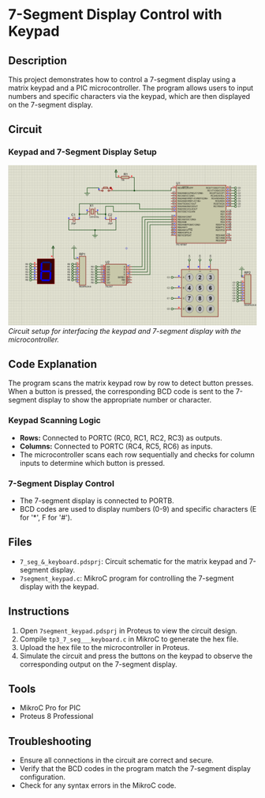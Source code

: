 # 7-Segment Display Control with Keypad

## Description
This project demonstrates how to control a 7-segment display using a matrix keypad and a PIC microcontroller. The program allows users to input numbers and specific characters via the keypad, which are then displayed on the 7-segment display.

## Circuit
### Keypad and 7-Segment Display Setup
![Keypad and 7-Segment Circuit](screen/7_seg_&_keypad.png)  
*Circuit setup for interfacing the keypad and 7-segment display with the microcontroller.*

## Code Explanation
The program scans the matrix keypad row by row to detect button presses. When a button is pressed, the corresponding BCD code is sent to the 7-segment display to show the appropriate number or character.

### Keypad Scanning Logic
- **Rows:** Connected to PORTC (RC0, RC1, RC2, RC3) as outputs.
- **Columns:** Connected to PORTC (RC4, RC5, RC6) as inputs.
- The microcontroller scans each row sequentially and checks for column inputs to determine which button is pressed.

### 7-Segment Display Control
- The 7-segment display is connected to PORTB.
- BCD codes are used to display numbers (0-9) and specific characters (E for '*', F for '#').

## Files
- `7_seg_&_keyboard.pdsprj`: Circuit schematic for the matrix keypad and 7-segment display.
- `7segment_keypad.c`: MikroC program for controlling the 7-segment display with the keypad.

## Instructions
1. Open `7segment_keypad.pdsprj` in Proteus to view the circuit design.
2. Compile `tp3_7_seg___keyboard.c` in MikroC to generate the hex file.
3. Upload the hex file to the microcontroller in Proteus.
4. Simulate the circuit and press the buttons on the keypad to observe the corresponding output on the 7-segment display.

## Tools
- MikroC Pro for PIC
- Proteus 8 Professional


## Troubleshooting
- Ensure all connections in the circuit are correct and secure.
- Verify that the BCD codes in the program match the 7-segment display configuration.
- Check for any syntax errors in the MikroC code.

